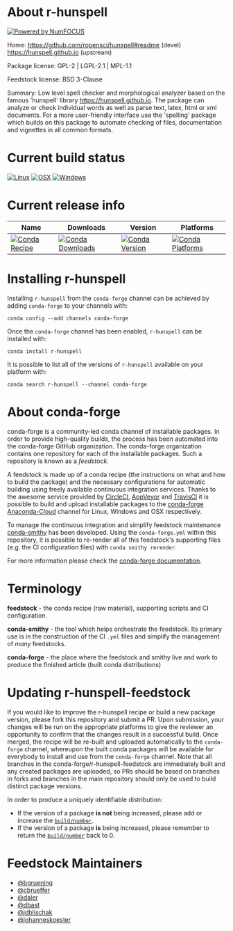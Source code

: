 About r-hunspell
================

[![Powered by NumFOCUS](https://img.shields.io/badge/powered%20by-NumFOCUS-orange.svg?style=flat&colorA=E1523D&colorB=007D8A)](http://numfocus.org)

Home: https://github.com/ropensci/hunspell#readme (devel) https://hunspell.github.io (upstream)

Package license: GPL-2 | LGPL-2.1 | MPL-1.1

Feedstock license: BSD 3-Clause

Summary: Low level spell checker and morphological analyzer based on the  famous 'hunspell' library <https://hunspell.github.io>. The package can analyze or check individual words as well as parse text, latex, html or xml documents. For a more user-friendly interface use the 'spelling' package which builds on this package to automate checking of files, documentation and vignettes in all common formats.



Current build status
====================

[![Linux](https://img.shields.io/circleci/project/github/conda-forge/r-hunspell-feedstock/master.svg?label=Linux)](https://circleci.com/gh/conda-forge/r-hunspell-feedstock)
[![OSX](https://img.shields.io/travis/conda-forge/r-hunspell-feedstock/master.svg?label=macOS)](https://travis-ci.org/conda-forge/r-hunspell-feedstock)
[![Windows](https://img.shields.io/appveyor/ci/conda-forge/r-hunspell-feedstock/master.svg?label=Windows)](https://ci.appveyor.com/project/conda-forge/r-hunspell-feedstock/branch/master)

Current release info
====================

| Name | Downloads | Version | Platforms |
| --- | --- | --- | --- |
| [![Conda Recipe](https://img.shields.io/badge/recipe-r--hunspell-green.svg)](https://anaconda.org/conda-forge/r-hunspell) | [![Conda Downloads](https://img.shields.io/conda/dn/conda-forge/r-hunspell.svg)](https://anaconda.org/conda-forge/r-hunspell) | [![Conda Version](https://img.shields.io/conda/vn/conda-forge/r-hunspell.svg)](https://anaconda.org/conda-forge/r-hunspell) | [![Conda Platforms](https://img.shields.io/conda/pn/conda-forge/r-hunspell.svg)](https://anaconda.org/conda-forge/r-hunspell) |

Installing r-hunspell
=====================

Installing `r-hunspell` from the `conda-forge` channel can be achieved by adding `conda-forge` to your channels with:

```
conda config --add channels conda-forge
```

Once the `conda-forge` channel has been enabled, `r-hunspell` can be installed with:

```
conda install r-hunspell
```

It is possible to list all of the versions of `r-hunspell` available on your platform with:

```
conda search r-hunspell --channel conda-forge
```


About conda-forge
=================

conda-forge is a community-led conda channel of installable packages.
In order to provide high-quality builds, the process has been automated into the
conda-forge GitHub organization. The conda-forge organization contains one repository
for each of the installable packages. Such a repository is known as a *feedstock*.

A feedstock is made up of a conda recipe (the instructions on what and how to build
the package) and the necessary configurations for automatic building using freely
available continuous integration services. Thanks to the awesome service provided by
[CircleCI](https://circleci.com/), [AppVeyor](https://www.appveyor.com/)
and [TravisCI](https://travis-ci.org/) it is possible to build and upload installable
packages to the [conda-forge](https://anaconda.org/conda-forge)
[Anaconda-Cloud](https://anaconda.org/) channel for Linux, Windows and OSX respectively.

To manage the continuous integration and simplify feedstock maintenance
[conda-smithy](https://github.com/conda-forge/conda-smithy) has been developed.
Using the ``conda-forge.yml`` within this repository, it is possible to re-render all of
this feedstock's supporting files (e.g. the CI configuration files) with ``conda smithy rerender``.

For more information please check the [conda-forge documentation](https://conda-forge.org/docs/).

Terminology
===========

**feedstock** - the conda recipe (raw material), supporting scripts and CI configuration.

**conda-smithy** - the tool which helps orchestrate the feedstock.
                   Its primary use is in the construction of the CI ``.yml`` files
                   and simplify the management of *many* feedstocks.

**conda-forge** - the place where the feedstock and smithy live and work to
                  produce the finished article (built conda distributions)


Updating r-hunspell-feedstock
=============================

If you would like to improve the r-hunspell recipe or build a new
package version, please fork this repository and submit a PR. Upon submission,
your changes will be run on the appropriate platforms to give the reviewer an
opportunity to confirm that the changes result in a successful build. Once
merged, the recipe will be re-built and uploaded automatically to the
`conda-forge` channel, whereupon the built conda packages will be available for
everybody to install and use from the `conda-forge` channel.
Note that all branches in the conda-forge/r-hunspell-feedstock are
immediately built and any created packages are uploaded, so PRs should be based
on branches in forks and branches in the main repository should only be used to
build distinct package versions.

In order to produce a uniquely identifiable distribution:
 * If the version of a package **is not** being increased, please add or increase
   the [``build/number``](https://conda.io/docs/user-guide/tasks/build-packages/define-metadata.html#build-number-and-string).
 * If the version of a package **is** being increased, please remember to return
   the [``build/number``](https://conda.io/docs/user-guide/tasks/build-packages/define-metadata.html#build-number-and-string)
   back to 0.

Feedstock Maintainers
=====================

* [@bgruening](https://github.com/bgruening/)
* [@cbrueffer](https://github.com/cbrueffer/)
* [@daler](https://github.com/daler/)
* [@dbast](https://github.com/dbast/)
* [@jdblischak](https://github.com/jdblischak/)
* [@johanneskoester](https://github.com/johanneskoester/)


